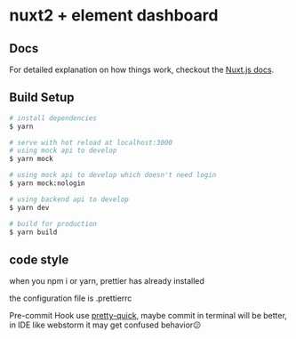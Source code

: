 # nuxt2 + element dashboard

## Docs

For detailed explanation on how things work, checkout the [Nuxt.js docs](https://github.com/nuxt/nuxt.js).

## Build Setup

```bash
# install dependencies
$ yarn

# serve with hot reload at localhost:3000
# using mock api to develop
$ yarn mock

# using mock api to develop which doesn't need login
$ yarn mock:nologin

# using backend api to develop
$ yarn dev

# build for production
$ yarn build
```

## code style

when you npm i or yarn, prettier has already installed

the configuration file is .prettierrc

Pre-commit Hook use [pretty-quick](https://github.com/azz/pretty-quick), maybe commit in terminal will be better, in IDE
like webstorm it may get confused behavior😕
